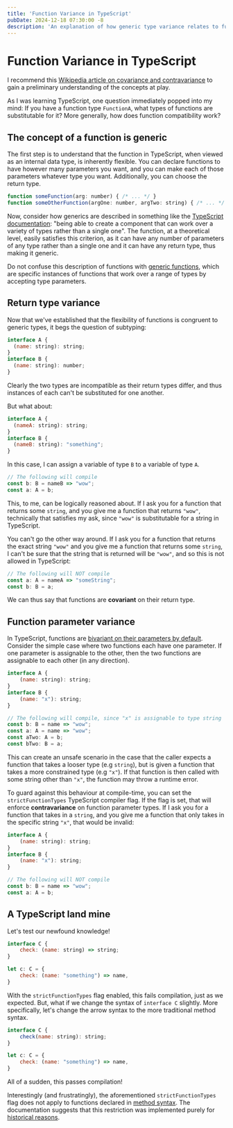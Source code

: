 ```yaml
---
title: 'Function Variance in TypeScript'
pubDate: 2024-12-18 07:30:00 -8
description: 'An explanation of how generic type variance relates to functions, and how that is reflected in TypeScript.'
---
```

# Function Variance in TypeScript

I recommend this [Wikipedia article on covariance and contravariance](https://en.wikipedia.org/wiki/Covariance_and_contravariance_(computer_science)) to gain a preliminary understanding of the concepts at play.

As I was learning TypeScript, one question immediately popped into my mind: If you have a function type  `FunctionA`, what types of functions are substitutable for it? More generally, how does function compatibility work?

## The concept of a function is generic

The first step is to understand that the function in TypeScript, when viewed as an internal data type, is inherently flexible. You can declare functions to have however many parameters you want, and you can make each of those parameters whatever type you want. Additionally, you can choose the return type.

```js
function someFunction(arg: number) { /* ... */ }
function someOtherFunction(argOne: number, argTwo: string) { /* ... */ }
```

Now, consider how generics are described in something like the [TypeScript documentation](https://www.typescriptlang.org/docs/handbook/2/generics.html): "being able to create a component that can work over a variety of types rather than a single one". The function, at a theoretical level, easily satisfies this criterion, as it can have any number of parameters of any type rather than a single one and it can have any return type, thus making it generic.

Do not confuse this description of functions with [generic functions](https://www.typescriptlang.org/docs/handbook/2/generics.html#generic-types), which are specific instances of functions that work over a range of types by accepting type parameters.

## Return type variance

Now that we've established that the flexibility of functions is congruent to generic types, it begs the question of subtyping:
```js
interface A { 
  (name: string): string;
}
interface B { 
  (name: string): number;
}
```

Clearly the two types are incompatible as their return types differ, and thus instances of each can't be substituted for one another. 

But what about:
```js
interface A { 
  (nameA: string): string;
}
interface B { 
  (nameB: string): "something";
}
```

In this case, I can assign a variable of type `B` to a variable of type `A`.
```js
// The following will compile
const b: B = nameB => "wow";
const a: A = b;
```

This, to me, can be logically reasoned about. If I ask you for a function that returns some `string`, and you give me a function that returns `"wow"`, technically that satisfies my ask, since `"wow"` is substitutable for a string in TypeScript.

You can't go the other way around. If I ask you for a function that returns the exact string `"wow"` and you give me a function that returns some `string`, I can't be sure that the string that is returned will be `"wow"`, and so this is not allowed in TypeScript:
```js
// The following will NOT compile
const a: A = nameA => "someString";
const b: B = a;
```

We can thus say that functions are **covariant** on their return type.

## Function parameter variance

In TypeScript, functions are [bivariant on their parameters by default](https://www.typescriptlang.org/docs/handbook/type-compatibility.html#function-parameter-bivariance). Consider the simple case where two functions each have one parameter. If one parameter is assignable to the other, then the two functions are assignable to each other (in any direction).

```js
interface A {
    (name: string): string;
}
interface B {
    (name: "x"): string;
}

// The following will compile, since "x" is assignable to type string
const b: B = name => "wow";
const a: A = name => "wow";
const aTwo: A = b;
const bTwo: B = a;
```

This can create an unsafe scenario in the case that the caller expects a function that takes a looser type (e.g `string`), but is given a function that takes a more constrained type (e.g `"x"`). If that function is then called with some string other than `"x"`, the function may throw a runtime error.

To guard against this behaviour at compile-time, you can set the `strictFunctionTypes` TypeScript compiler flag. If the flag is set, that will enforce **contravariance** on function parameter types. If I ask you for a function that takes in a `string`, and you give me a function that only takes in the specific string `"x"`, that would be invalid:
```js
interface A {
    (name: string): string;
}
interface B {
    (name: "x"): string;
}

// The following will NOT compile
const b: B = name => "wow";
const a: A = b;
```

## A TypeScript land mine

Let's test our newfound knowledge!

```js
interface C {
    check: (name: string) => string;
}

let c: C = {
    check: (name: "something") => name,
}
```

With the `strictFunctionTypes` flag enabled, this fails compilation, just as we expected. But, what if we change the syntax of `interface C` slightly. More specifically, let's change the arrow syntax to the more traditional method syntax.
```js
interface C {
    check(name: string): string;
}

let c: C = {
    check: (name: "something") => name,
}
```

All of a sudden, this passes compilation!

Interestingly (and frustratingly), the aforementioned `strictFunctionTypes` flag does not apply to functions declared in [method syntax](https://developer.mozilla.org/en-US/docs/Web/JavaScript/Reference/Functions/Method_definitions). The documentation suggests that this restriction was implemented purely for [historical reasons](https://www.typescriptlang.org/tsconfig/#strictFunctionTypes).